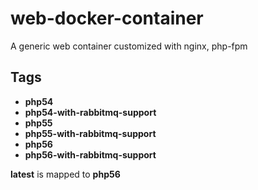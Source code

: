 # web-docker-container
A generic web container customized with nginx, php-fpm

## Tags

 - **php54**
 - **php54-with-rabbitmq-support**
 - **php55**
 - **php55-with-rabbitmq-support**
 - **php56**
 - **php56-with-rabbitmq-support**

**latest** is mapped to **php56**
